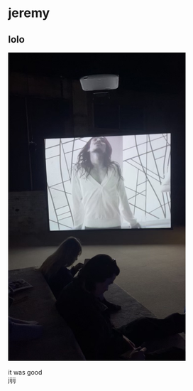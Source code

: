 # jeremy 
## lolo
<img width="400" src="medias/MicrosoftTeams-image (10).png">

it was good
<br>
jijij
